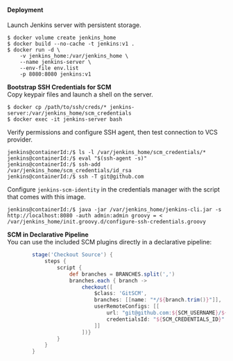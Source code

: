 #### Deployment
Launch Jenkins server with persistent storage.
```
$ docker volume create jenkins_home
$ docker build --no-cache -t jenkins:v1 .
$ docker run -d \
    -v jenkins_home:/var/jenkins_home \
    --name jenkins-server \
    --env-file env.list
    -p 8080:8080 jenkins:v1 

```
**Bootstrap SSH Credentials for SCM**<br>
Copy keypair files and launch a shell on the server.
```
$ docker cp /path/to/ssh/creds/* jenkins-server:/var/jenkins_home/scm_credentials
$ docker exec -it jenkins-server bash
```
Verify permissions and configure SSH agent, then test connection to VCS provider.
```
jenkins@containerId:/$ ls -l /var/jenkins_home/scm_credentials/*
jenkins@containerId:/$ eval "$(ssh-agent -s)"
jenkins@containerId:/$ ssh-add /var/jenkins_home/scm_credentials/id_rsa
jenkins@containerId:/$ ssh -T git@github.com
```
Configure `jenkins-scm-identity` in the credentials manager with the script that comes with this image.
```
jenkins@containerId:/$ java -jar /var/jenkins_home/jenkins-cli.jar -s http://localhost:8080 -auth admin:admin groovy = < /var/jenkins_home/init.groovy.d/configure-ssh-credentials.groovy
```
**SCM in Declarative Pipeline**<br>
You can use the included SCM plugins directly in a declarative pipeline:
```groovy
        stage('Checkout Source') {
            steps {
                script {
                    def branches = BRANCHES.split(',')
                    branches.each { branch -> 
                        checkout([
                            $class: 'GitSCM',
                            branches: [[name: "*/${branch.trim()}"]],
                            userRemoteConfigs: [[
                                url: "git@github.com:${SCM_USERNAME}/${SCM_REMOTE_NAME}",
                                credentialsId: "${SCM_CREDENTIALS_ID}"
                            ]]
                        ])}
                }
            }
        }
```